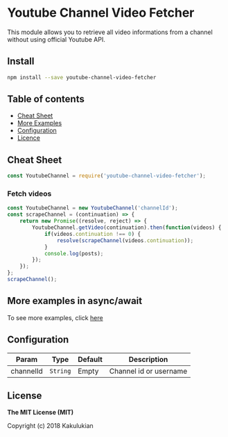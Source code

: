 # Youtube Channel Video Fetcher
This module allows you to retrieve all video informations from a channel without using official Youtube API.
## Install

```bash
npm install --save youtube-channel-video-fetcher
```
## Table of contents

- [Cheat Sheet](#cheat-sheet)
- [More Examples](#more-examples)
- [Configuration](#configuration)
- [Licence](#licence)

## Cheat Sheet

```js
const YoutubeChannel = require('youtube-channel-video-fetcher');
```

### Fetch videos
```js
const YoutubeChannel = new YoutubeChannel('channelId');
const scrapeChannel = (continuation) => {
    return new Promise((resolve, reject) => {
        YoutubeChannel.getVideo(continuation).then(function(videos) {
            if(videos.continuation !== 0) {
                resolve(scrapeChannel(videos.continuation));
            }
            console.log(posts);
        });
    });
};
scrapeChannel();
```

## More examples in async/await
To see more examples, click [here](https://github.com/Kakulukian/node-jeuxvideo-bot-api/blob/master/example/README.md)

## Configuration
| Param | Type | Default | Description |
| --- | --- | --- | --- |
| channelId | <code>String</code> | Empty | Channel id or username|
## License

**The MIT License (MIT)**

Copyright (c) 2018 Kakulukian